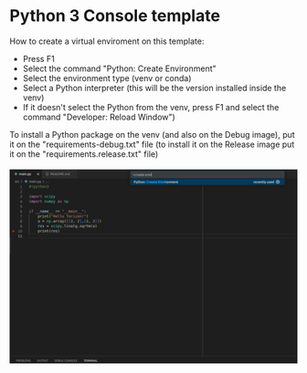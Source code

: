# Python 3 Console template

How to create a virtual enviroment on this template:

 - Press F1
 - Select the command "Python: Create Environment"
 - Select the environment type (venv or conda)
 - Select a Python interpreter (this will be the version installed inside the
 venv)
 - If it doesn't select the Python from the venv, press F1 and select the command
 "Developer: Reload Window")

To install a Python package on the venv (and also on the Debug image), put it 
on the "requirements-debug.txt" file (to install it on the Release image put it
on the "requirements.release.txt" file)

![Create environment command](createEnv.png "createEnvImg")